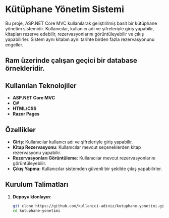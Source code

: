 # Kütüphane Yönetim Sistemi

Bu proje, ASP.NET Core MVC kullanılarak geliştirilmiş basit bir kütüphane yönetim sistemidir. Kullanıcılar, kullanıcı adı ve şifreleriyle giriş yapabilir, kitapları rezerve edebilir, rezervasyonlarını görüntüleyebilir ve çıkış yapabilirler. Sistem aynı kitabın aynı tarihte birden fazla rezervasyonunu engeller.

## Ram üzerinde çalışan geçici bir database örnekleridir.


## Kullanılan Teknolojiler

- **ASP.NET Core MVC**
- **C#**
- **HTML/CSS**
- **Razor Pages**

## Özellikler

- **Giriş**: Kullanıcılar kullanıcı adı ve şifreleriyle giriş yapabilir.
- **Kitap Rezervasyonu**: Kullanıcılar mevcut seçeneklerden kitap rezervasyonu yapabilir.
- **Rezervasyonları Görüntüleme**: Kullanıcılar mevcut rezervasyonlarını görüntüleyebilir.
- **Çıkış Yapma**: Kullanıcılar sistemden güvenli bir şekilde çıkış yapabilirler.

## Kurulum Talimatları

1. **Depoyu klonlayın**:
   ```bash
   git clone https://github.com/kullanici-adiniz/kutuphane-yonetimi.git
   cd kutuphane-yonetimi
